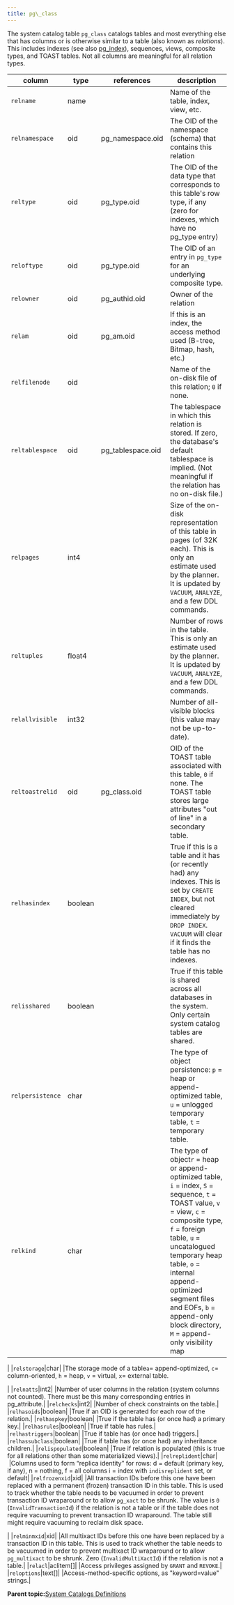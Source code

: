 ```yaml
---
title: pg\_class 
---
```


The system catalog table `pg_class` catalogs tables and most everything else that has columns or is otherwise similar to a table \(also known as *relations*\). This includes indexes \(see also [pg\_index](pg_index.html)\), sequences, views, composite types, and TOAST tables. Not all columns are meaningful for all relation types.

|column|type|references|description|
|------|----|----------|-----------|
|`relname`|name| |Name of the table, index, view, etc.|
|`relnamespace`|oid|pg\_namespace.oid|The OID of the namespace \(schema\) that contains this relation|
|`reltype`|oid|pg\_type.oid|The OID of the data type that corresponds to this table's row type, if any \(zero for indexes, which have no pg\_type entry\)|
|`reloftype`|oid|pg\_type.oid|The OID of an entry in `pg_type` for an underlying composite type.|
|`relowner`|oid|pg\_authid.oid|Owner of the relation|
|`relam`|oid|pg\_am.oid|If this is an index, the access method used \(B-tree, Bitmap, hash, etc.\)|
|`relfilenode`|oid| |Name of the on-disk file of this relation; `0` if none.|
|`reltablespace`|oid|pg\_tablespace.oid|The tablespace in which this relation is stored. If zero, the database's default tablespace is implied. \(Not meaningful if the relation has no on-disk file.\)|
|`relpages`|int4| |Size of the on-disk representation of this table in pages \(of 32K each\). This is only an estimate used by the planner. It is updated by `VACUUM`, `ANALYZE`, and a few DDL commands.|
|`reltuples`|float4| |Number of rows in the table. This is only an estimate used by the planner. It is updated by `VACUUM`, `ANALYZE`, and a few DDL commands.|
|`relallvisible`|int32| |Number of all-visible blocks \(this value may not be up-to-date\).|
|`reltoastrelid`|oid|pg\_class.oid|OID of the TOAST table associated with this table, `0` if none. The TOAST table stores large attributes "out of line" in a secondary table.|
|`relhasindex`|boolean| |True if this is a table and it has \(or recently had\) any indexes. This is set by `CREATE INDEX`, but not cleared immediately by `DROP INDEX`. `VACUUM` will clear if it finds the table has no indexes.|
|`relisshared`|boolean| |True if this table is shared across all databases in the system. Only certain system catalog tables are shared.|
|`relpersistence`|char| |The type of object persistence: `p` = heap or append-optimized table, `u` = unlogged temporary table, `t` = temporary table.|
|`relkind`|char| |The type of object`r` = heap or append-optimized table, `i` = index, `S` = sequence, `t` = TOAST value, `v` = view, `c` = composite type, `f` = foreign table, `u` = uncatalogued temporary heap table, `o` = internal append-optimized segment files and EOFs, `b` = append-only block directory, `M` = append-only visibility map

|
|`relstorage`|char| |The storage mode of a table`a`= append-optimized, `c`= column-oriented, `h` = heap, `v` = virtual, `x`= external table.

|
|`relnatts`|int2| |Number of user columns in the relation \(system columns not counted\). There must be this many corresponding entries in pg\_attribute.|
|`relchecks`|int2| |Number of check constraints on the table.|
|`relhasoids`|boolean| |True if an OID is generated for each row of the relation.|
|`relhaspkey`|boolean| |True if the table has \(or once had\) a primary key.|
|`relhasrules`|boolean| |True if table has rules.|
|`relhastriggers`|boolean| |True if table has \(or once had\) triggers.|
|`relhassubclass`|boolean| |True if table has \(or once had\) any inheritance children.|
|`relispopulated`|boolean| |True if relation is populated \(this is true for all relations other than some materialized views\).|
|`relreplident`|char| |Columns used to form “replica identity” for rows: d = default \(primary key, if any\), n = nothing, f = all columns i = index with `indisreplident` set, or default|
|`relfrozenxid`|xid| |All transaction IDs before this one have been replaced with a permanent \(frozen\) transaction ID in this table. This is used to track whether the table needs to be vacuumed in order to prevent transaction ID wraparound or to allow `pg_xact` to be shrunk. The value is `0` \(`InvalidTransactionId`\) if the relation is not a table or if the table does not require vacuuming to prevent transaction ID wraparound. The table still might require vacuuming to reclaim disk space.

|
|`relminmxid`|xid| |All multixact IDs before this one have been replaced by a transaction ID in this table. This is used to track whether the table needs to be vacuumed in order to prevent multixact ID wraparound or to allow `pg_multixact` to be shrunk. Zero \(`InvalidMultiXactId`\) if the relation is not a table.|
|`relacl`|aclitem\[\]| |Access privileges assigned by `GRANT` and `REVOKE`.|
|`reloptions`|text\[\]| |Access-method-specific options, as "keyword=value" strings.|

**Parent topic:**[System Catalogs Definitions](../system_catalogs/catalog_ref-html.html)

